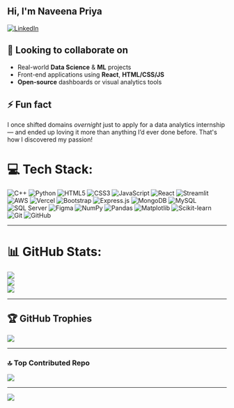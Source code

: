 ## Hi, I'm **Naveena Priya**
[![LinkedIn](https://img.shields.io/badge/LinkedIn-%230077B5.svg?logo=linkedin&logoColor=white)](https://linkedin.com/in/https://www.linkedin.com/in/naveena-priya-n-830784255/)



## 🤝 Looking to collaborate on

- Real-world **Data Science** & **ML** projects  
- Front-end applications using **React**, **HTML/CSS/JS**  
- **Open-source** dashboards or visual analytics tools



## ⚡ Fun fact

I once shifted domains *overnight* just to apply for a data analytics internship — and ended up loving it more than anything I’d ever done before. That's how I discovered my passion!



# 💻 Tech Stack:
![C++](https://img.shields.io/badge/C++-white?style=flat-square&logo=c%2B%2B&logoColor=black)
![Python](https://img.shields.io/badge/Python-white?style=flat-square&logo=python&logoColor=black)
![HTML5](https://img.shields.io/badge/HTML5-white?style=flat-square&logo=html5&logoColor=black)
![CSS3](https://img.shields.io/badge/CSS3-white?style=flat-square&logo=css3&logoColor=black)
![JavaScript](https://img.shields.io/badge/JavaScript-white?style=flat-square&logo=javascript&logoColor=black)
![React](https://img.shields.io/badge/React-white?style=flat-square&logo=react&logoColor=black)
![Streamlit](https://img.shields.io/badge/Streamlit-white?style=flat-square&logo=streamlit&logoColor=black)
![AWS](https://img.shields.io/badge/AWS-white?style=flat-square&logo=amazon-aws&logoColor=black)
![Vercel](https://img.shields.io/badge/Vercel-white?style=flat-square&logo=vercel&logoColor=black)
![Bootstrap](https://img.shields.io/badge/Bootstrap-white?style=flat-square&logo=bootstrap&logoColor=black)
![Express.js](https://img.shields.io/badge/Express-white?style=flat-square&logo=express&logoColor=black)
![MongoDB](https://img.shields.io/badge/MongoDB-white?style=flat-square&logo=mongodb&logoColor=black)
![MySQL](https://img.shields.io/badge/MySQL-white?style=flat-square&logo=mysql&logoColor=black)
![SQL Server](https://img.shields.io/badge/SQL%20Server-white?style=flat-square&logo=microsoft-sql-server&logoColor=black)
![Figma](https://img.shields.io/badge/Figma-white?style=flat-square&logo=figma&logoColor=black)
![NumPy](https://img.shields.io/badge/NumPy-white?style=flat-square&logo=numpy&logoColor=black)
![Pandas](https://img.shields.io/badge/Pandas-white?style=flat-square&logo=pandas&logoColor=black)
![Matplotlib](https://img.shields.io/badge/Matplotlib-white?style=flat-square&logo=matplotlib&logoColor=black)
![Scikit-learn](https://img.shields.io/badge/Scikit--learn-white?style=flat-square&logo=scikit-learn&logoColor=black)
![Git](https://img.shields.io/badge/Git-white?style=flat-square&logo=git&logoColor=black)
![GitHub](https://img.shields.io/badge/GitHub-white?style=flat-square&logo=github&logoColor=black)


---

# 📊 GitHub Stats:
![](https://github-readme-stats.vercel.app/api?username=NaveenapriyaN&theme=catppuccin_latte&hide_border=false&include_all_commits=false&count_private=false)<br/>
![](https://nirzak-streak-stats.vercel.app/?user=NaveenapriyaN&theme=catppuccin_latte&hide_border=false)<br/>
![](https://github-readme-stats.vercel.app/api/top-langs/?username=NaveenapriyaN&theme=catppuccin_latte&hide_border=false&include_all_commits=false&count_private=false&layout=compact)

---

## 🏆 GitHub Trophies
![](https://github-profile-trophy.vercel.app/?username=NaveenapriyaN&theme=radical&no-frame=false&no-bg=true&margin-w=4)

---

### 🔝 Top Contributed Repo
![](https://github-contributor-stats.vercel.app/api?username=NaveenapriyaN&limit=5&theme=catppuccin_latte&combine_all_yearly_contributions=true)

---

[![](https://visitcount.itsvg.in/api?id=NaveenapriyaN&icon=0&color=9)](https://visitcount.itsvg.in)

